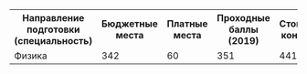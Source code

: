 <table>
<tr>
<th>Направление подготовки (специальность)</th>
<th>Бюджетные места</th>
<th>Платные места</th>
<th>Проходные баллы (2019)</th>
<th>Стоимость контракта</th>

<tr>
<td>Физика </td>
<td>342</td>
<td>60</td>
<td>351</td>
<td>441 440</td>
</tr>
</table>